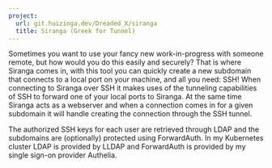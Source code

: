 ```yaml
---
project:
  url: git.huizinga.dev/Dreaded_X/siranga
  title: Siranga (Greek for Tunnel)
---
```


Sometimes you want to use your fancy new work-in-progress with someone remote, but how would you do this easily and securely?
That is where Siranga comes in, with this tool you can quickly create a new subdomain that connects to a local port on your machine, and all you need: SSH!
When connecting to Siranga over SSH it makes uses of the tunneling capabilities of SSH to forward one of your local ports to Siranga.
At the same time Siranga acts as a webserver and when a connection comes in for a given subdomain it will handle creating the connection through the SSH tunnel.

The authorized SSH keys for each user are retrieved through LDAP and the subdomains are (optionally) protected using ForwardAuth.
In my Kubernetes cluster LDAP is provided by LLDAP and ForwardAuth is provided by my single sign-on provider Authelia.

